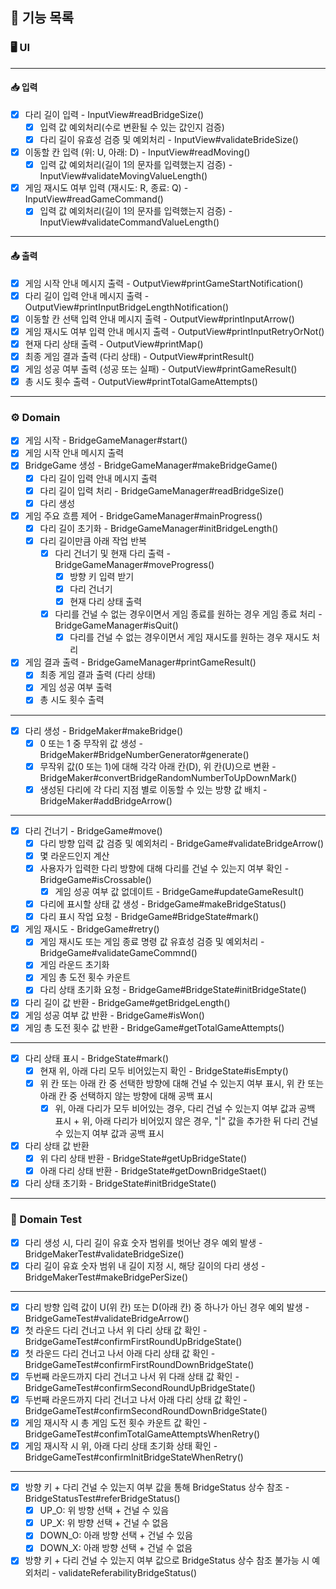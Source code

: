 ## 🔖 기능 목록

### 🖥 UI
*** 
#### 📥 입력
- [X] 다리 길이 입력 - InputView#readBridgeSize()
  - [X] 입력 값 예외처리(수로 변환될 수 있는 값인지 검증)
  - [X] 다리 길이 유효성 검증 및 예외처리 - InputView#validateBrideSize()
- [X] 이동할 칸 입력 (위: U, 아래: D) - InputView#readMoving()
  - [X] 입력 값 예외처리(길이 1의 문자를 입력했는지 검증) - InputView#validateMovingValueLength()
- [X] 게임 재시도 여부 입력 (재시도: R, 종료: Q) - InputView#readGameCommand()
  - [X] 입력 값 예외처리(길이 1의 문자를 입력했는지 검증) - InputView#validateCommandValueLength()
***
#### 📤 출력
- [X] 게임 시작 안내 메시지 출력 - OutputView#printGameStartNotification()
- [X] 다리 길이 입력 안내 메시지 출력 - OutputView#printInputBridgeLengthNotification()
- [X] 이동할 칸 선택 입력 안내 메시지 출력 - OutputView#printInputArrow()
- [X] 게임 재시도 여부 입력 안내 메시지 출력 - OutputView#printInputRetryOrNot()
- [X] 현재 다리 상태 출력 - OutputView#printMap()
- [X] 최종 게임 결과 출력 (다리 상태) - OutputView#printResult()
- [X] 게임 성공 여부 출력 (성공 또는 실패) - OutputView#printGameResult()
- [X] 총 시도 횟수 출력 - OutputView#printTotalGameAttempts()
***

### ⚙️ Domain

- [X] 게임 시작 - BridgeGameManager#start()
- [X] 게임 시작 안내 메시지 출력
- [X] BridgeGame 생성 - BridgeGameManager#makeBridgeGame()
  - [X] 다리 길이 입력 안내 메시지 출력
  - [X] 다리 길이 입력 처리 - BridgeGameManager#readBridgeSize() 
  - [X] 다리 생성
- [X] 게임 주요 흐름 제어 - BridgeGameManager#mainProgress()
    - [X] 다리 길이 초기화 - BridgeGameManager#initBridgeLength()
    - [X] 다리 길이만큼 아래 작업 반복
      - [X] 다리 건너기 및 현재 다리 출력 - BridgeGameManager#moveProgress()
        - [X] 방향 키 입력 받기
        - [X] 다리 건너기
        - [X] 현재 다리 상태 출력
      - [X] 다리를 건널 수 없는 경우이면서 게임 종료를 원하는 경우 게임 종료 처리 - BridgeGameManager#isQuit()
        - [X] 다리를 건널 수 없는 경우이면서 게임 재시도를 원하는 경우 재시도 처리
- [X] 게임 결과 출력 - BridgeGameManager#printGameResult()
    - [X] 최종 게임 결과 출력 (다리 상태)
    - [X] 게임 성공 여부 출력
    - [X] 총 시도 횟수 출력
***
- [X] 다리 생성 - BridgeMaker#makeBridge()
  - [X] 0 또는 1 중 무작위 값 생성 - BridgeMaker#BridgeNumberGenerator#generate()
  - [X] 무작위 값(0 또는 1)에 대해 각각 아래 칸(D), 위 칸(U)으로 변환 - BridgeMaker#convertBridgeRandomNumberToUpDownMark()
  - [X] 생성된 다리에 각 다리 지점 별로 이동할 수 있는 방향 값 배치 - BridgeMaker#addBridgeArrow()
***
- [X] 다리 건너기 - BridgeGame#move()
  - [X] 다리 방향 입력 값 검증 및 예외처리 - BridgeGame#validateBridgeArrow()
  - [X] 몇 라운드인지 계산
  - [X] 사용자가 입력한 다리 방향에 대해 다리를 건널 수 있는지 여부 확인 - BridgeGame#isCrossable()
    - [X] 게임 성공 여부 값 없데이트 - BridgeGame#updateGameResult()
  - [X] 다리에 표시할 상태 값 생성 - BridgeGame#makeBridgeStatus()
  - [X] 다리 표시 작업 요청 - BridgeGame#BridgeState#mark()
- [X] 게임 재시도 - BridgeGame#retry()
  - [X] 게임 재시도 또는 게임 종료 명령 값 유효성 검증 및 예외처리 - BridgeGame#validateGameCommnd()
  - [X] 게임 라운드 초기화
  - [X] 게임 총 도전 횟수 카운트
  - [X] 다리 상태 초기화 요청 - BridgeGame#BridgeState#initBridgeState()
- [X] 다리 길이 값 반환 - BridgeGame#getBridgeLength()
- [X] 게임 성공 여부 값 반환 - BridgeGame#isWon()
- [X] 게임 총 도전 횟수 값 반환 - BridgeGame#getTotalGameAttempts()
***
- [X] 다리 상태 표시 - BridgeState#mark()
  - [X] 현재 위, 아래 다리 모두 비어있는지 확인 - BridgeState#isEmpty()
  - [X] 위 칸 또는 아래 칸 중 선택한 방향에 대해 건널 수 있는지 여부 표시, 위 칸 또는 아래 칸 중 선택하지 않는 방향에 대해 공백 표시
    - [X] 위, 아래 다리가 모두 비어있는 경우, 다리 건널 수 있는지 여부 값과 공백 표시 + 위, 아래 다리가 비어있지 않은 경우, "|" 값을 추가한 뒤 다리 건널 수 있는지 여부 값과 공백 표시
- [X] 다리 상태 값 반환
  - [X] 위 다리 상태 반환 - BridgeState#getUpBridgeState()
  - [X] 아래 다리 상태 반환 - BridgeState#getDownBridgeStaet()
- [X] 다리 상태 초기화 - BridgeState#initBridgeState()
***

### 📝 Domain Test

- [X] 다리 생성 시, 다리 길이 유효 숫자 범위를 벗어난 경우 예외 발생 - BridgeMakerTest#validateBridgeSize()
- [X] 다리 길이 유효 숫자 범위 내 길이 지정 시, 해당 길이의 다리 생성 - BridgeMakerTest#makeBridgePerSize()
***
- [X] 다리 방향 입력 값이 U(위 칸) 또는 D(아래 칸) 중 하나가 아닌 경우 예외 발생 - BridgeGameTest#validateBridgeArrow()
- [X] 첫 라운드 다리 건너고 나서 위 다리 상태 값 확인 - BridgeGameTest#confirmFirstRoundUpBridgeState()
- [X] 첫 라운드 다리 건너고 나서 아래 다리 상태 값 확인 - BridgeGameTest#confirmFirstRoundDownBridgeState()
- [X] 두번째 라운드까지 다리 건너고 나서 위 다래 상태 값 확인 - BridgeGameTest#confirmSecondRoundUpBridgeState()
- [X] 두번째 라운드까지 다리 건너고 나서 아래 다리 상태 값 확인 - BridgeGameTest#confirmSecondRoundDownBridgeState()
- [X] 게임 재시작 시 총 게임 도전 횟수 카운트 값 확인 - BridgeGameTest#confimTotalGameAttemptsWhenRetry()
- [X] 게임 재시작 시 위, 아래 다리 상태 초기화 상태 확인 - BridgeGameTest#confirmInitBridgeStateWhenRetry()
***
- [X] 방향 키 + 다리 건널 수 있는지 여부 값을 통해 BridgeStatus 상수 참조 - BridgeStatusTest#referBridgeStatus()
  - [X] UP_O: 위 방향 선택 + 건널 수 있음
  - [X] UP_X: 위 방향 선택 + 건널 수 없음
  - [X] DOWN_O: 아래 방향 선택 + 건널 수 있음
  - [X] DOWN_X: 아래 방향 선택 + 건널 수 없음
- [X] 방향 키 + 다리 건널 수 있는지 여부 값으로 BridgeStatus 상수 참조 불가능 시 예외처리 - validateReferabilityBridgeStatus()